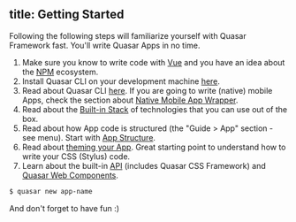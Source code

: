 title: Getting Started
---
Following the following steps will familiarize yourself with Quasar Framework fast. You'll write Quasar Apps in no time.

1. Make sure you know to write code with [Vue](http://vuejs.org) and you have an idea about the [NPM](http://npmjs.org) ecosystem.
2. Install Quasar CLI on your development machine [here](/guide/installation.html).
3. Read about Quasar CLI [here](/guide/cli-commands.html).
  If you are going to write (native) mobile Apps, check the section about [Native Mobile App Wrapper](http://localhost:4000/guide/cli-commands.html#Native-Mobile-App-Wrapper).
4. Read about the [Built-in Stack](/guide/built-in-stack.html) of technologies that you can use out of the box.
5. Read about how App code is structured (the "Guide &gt; App" section - see menu). Start with [App Structure](/guide/quasar-app-structure.html).
6. Read about [theming your App](/guide/quasar-theming.html). Great starting point to understand how to write your CSS (Stylus) code.
7. Learn about the built-in [API](/api/) (includes Quasar CSS Framework) and [Quasar Web Components](/components).

``` bash
$ quasar new app-name
```

And don't forget to have fun :)
